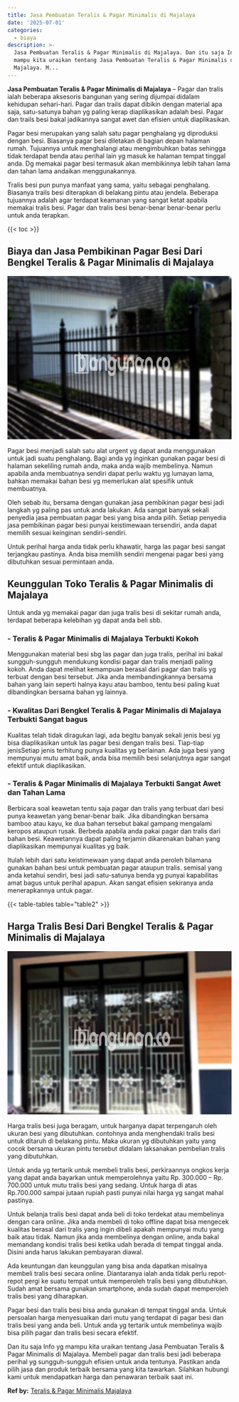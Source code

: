 ```yaml
---
title: Jasa Pembuatan Teralis & Pagar Minimalis di Majalaya
date: '2025-07-01'
categories:
  - biaya
description: >-
  Jasa Pembuatan Teralis & Pagar Minimalis di Majalaya. Dan itu saja Info yg
  mampu kita uraikan tentang Jasa Pembuatan Teralis & Pagar Minimalis di
  Majalaya. M...
---
```


**Jasa Pembuatan Teralis & Pagar Minimalis di Majalaya** – Pagar dan tralis ialah beberapa aksesoris bangunan yang sering dijumpai didalam kehidupan sehari-hari. Pagar dan trails dapat dibikin dengan material apa saja, satu-satunya bahan yg paling kerap diaplikasikan adalah besi. Pagar dan trails besi bakal jadikannya sangat awet dan efisien untuk diaplikasikan.

Pagar besi merupakan yang salah satu pagar penghalang yg diproduksi dengan besi. Biasanya pagar besi diletakan di bagian depan halaman rumah. Tujuannya untuk menghalangi atau mengimbuhkan batas sehingga tidak terdapat benda atau perihal lain yg masuk ke halaman tempat tinggal anda. Dg memakai pagar besi termasuk akan membikinnya lebih tahan lama dan tahan lama andaikan menggunakannya.

Tralis besi pun punya manfaat yang sama, yaitu sebagai penghalang. Biasanya trails besi diterapkan di belakang pintu atau jendela. Beberapa tujuannya adalah agar terdapat keamanan yang sangat ketat apabila memakai tralis besi. Pagar dan tralis besi benar-benar benar-benar perlu untuk anda terapkan.

{{< toc >}}

## Biaya dan Jasa Pembikinan Pagar Besi Dari Bengkel Teralis & Pagar Minimalis di Majalaya

![Jasa Pembuatan Teralis & Pagar Minimalis di Majalaya](/images/pagar-minimalis-murah-39.png)

Pagar besi menjadi salah satu alat urgent yg dapat anda menggunakan untuk jadi suatu penghalang. Bagi anda yg inginkan gunakan pagar besi di halaman sekeliling rumah anda, maka anda wajib membelinya. Namun apabila anda membuatnya sendiri dapat perlu waktu yg lumayan lama, bahkan memakai bahan besi yg memerlukan alat spesifik untuk membuatnya.

Oleh sebab itu, bersama dengan gunakan jasa pembikinan pagar besi jadi langkah yg paling pas untuk anda lakukan. Ada sangat banyak sekali penyedia jasa pembuatan pagar besi yang bisa anda pilih. Setiap penyedia jasa pembikinan pagar besi punyai keistimewaan tersendiri, anda dapat memilih sesuai keinginan sendiri-sendiri.

Untuk perihal harga anda tidak perlu khawatir, harga las pagar besi sangat terjangkau pastinya. Anda bisa memilih sendiri mengenai pagar besi yang dibutuhkan sesuai permintaan anda.

## Keunggulan Toko Teralis & Pagar Minimalis di Majalaya

Untuk anda yg memakai pagar dan juga tralis besi di sekitar rumah anda, terdapat beberapa kelebihan yg dapat anda beli sbb.

### \- Teralis & Pagar Minimalis di Majalaya Terbukti Kokoh

Menggunakan material besi sbg las pagar dan juga tralis, perihal ini bakal sungguh-sungguh mendukung kondisi pagar dan tralis menjadi paling kokoh. Anda dapat melihat kemampuan berasal dari pagar dan tralis yg terbuat dengan besi tersebut. Jika anda membandingkannya bersama bahan yang lain seperti halnya kayu atau bamboo, tentu besi paling kuat dibandingkan bersama bahan yg lainnya.

### \- Kwalitas Dari Bengkel Teralis & Pagar Minimalis di Majalaya Terbukti Sangat bagus

Kualitas telah tidak diragukan lagi, ada begitu banyak sekali jenis besi yg bisa diaplikasikan untuk las pagar besi dengan tralis besi. Tiap-tiap jenisSetiap jenis terhitung punya kualitas yg berlainan. Ada juga besi yang mempunyai mutu amat baik, anda bisa memilih besi selanjutnya agar sangat efektif untuk diaplikasikan.

### \- Teralis & Pagar Minimalis di Majalaya Terbukti Sangat Awet dan Tahan Lama

Berbicara soal keawetan tentu saja pagar dan tralis yang terbuat dari besi punya keawetan yang benar-benar baik. Jika dibandingkan bersama bamboo atau kayu, ke dua bahan tersebut bakal gampang mengalami keropos ataupun rusak. Berbeda apabila anda pakai pagar dan tralis dari bahan besi. Keawetannya dapat paling terjamin dikarenakan bahan yang diaplikasikan mempunyai kualitas yg baik.

Itulah lebih dari satu keistimewaan yang dapat anda peroleh bilamana gunakan bahan besi untuk pembuatan pagar ataupun tralis. semisal yang anda ketahui sendiri, besi jadi satu-satunya benda yg punyai kapabilitas amat bagus untuk perihal apapun. Akan sangat efisien sekiranya anda menerapkannya untuk pagar.

{{< table-tables table="table2" >}}

## Harga Tralis Besi Dari Bengkel Teralis & Pagar Minimalis di Majalaya

![Jasa Pembuatan Teralis & Pagar Minimalis di Majalaya](/images/teralis-minimalis-murah-19.png)

Harga tralis besi juga beragam, untuk harganya dapat terpengaruh oleh ukuran besi yang dibutuhkan. contohnya anda menghendaki tralis besi untuk ditaruh di belakang pintu. Maka ukuran yg dibutuhkan yaitu yang cocok bersama ukuran pintu tersebut didalam laksanakan pembelian tralis yang dibutuhkan.

Untuk anda yg tertarik untuk membeli tralis besi, perkiraannya ongkos kerja yang dapat anda bayarkan untuk memperolehnya yaitu Rp. 300.000 – Rp. 700.000 untuk mutu tralis besi yang sedang. Untuk harga di atas Rp.700.000 sampai jutaan rupiah pasti punyai nilai harga yg sangat mahal pastinya.

Untuk belanja tralis besi dapat anda beli di toko terdekat atau membelinya dengan cara online. Jika anda membeli di toko offline dapat bisa mengecek kualitas berasal dari tralis yang ingin dibeli apakah mempunyai mutu yang baik atau tidak. Namun jika anda membelinya dengan online, anda bakal memandang kondisi tralis besi ketika udah berada di tempat tinggal anda. Disini anda harus lakukan pembayaran diawal.

Ada keuntungan dan keunggulan yang bisa anda dapatkan misalnya membeli tralis besi secara online. Diantaranya ialah anda tidak perlu repot-repot pergi ke suatu tempat untuk memperoleh tralis besi yang dibutuhkan. Sudah amat bersama gunakan smartphone, anda sudah dapat memperoleh tralis besi yang diharapkan.

Pagar besi dan tralis besi bisa anda gunakan di tempat tinggal anda. Untuk persoalan harga menyesuaikan dari mutu yang terdapat di pagar besi dan tralis besi yang anda beli. Untuk anda yg tertarik untuk membelinya wajib bisa pilih pagar dan tralis besi secara efektif.

Dan itu saja Info yg mampu kita uraikan tentang Jasa Pembuatan Teralis & Pagar Minimalis di Majalaya. Membeli pagar dan tralis besi jadi beberapa perihal yg sungguh-sungguh efisien untuk anda tentunya. Pastikan anda pilih jasa dan produk terbaik bersama yang kita tawarkan. Silahkan hubungi kami untuk mendapatkan harga dan penawaran terbaik saat ini.

**Ref by:** [Teralis & Pagar Minimalis Majalaya](https://id.wikipedia.org/wiki/Teralis)
